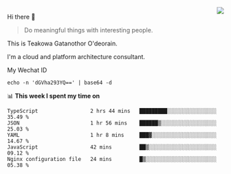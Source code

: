 <img align="right" src="https://github-readme-stats.vercel.app/api?username=Teakowa&show_icons=true&icon_color=2f80ed&text_color=718096&bg_color=ffffff&hide_title=true" />

Hi there 👋

> Do meaningful things with interesting people.

This is Teakowa Gatanothor O'deorain.

I'm a cloud and platform architecture consultant.

My Wechat ID

```
echo -n 'dGVha293YQ==' | base64 -d
```

📊 **This week I spent my time on**
<!--START_SECTION:waka-->
```text
TypeScript                 2 hrs 44 mins   █████████░░░░░░░░░░░░░░░░   35.49 % 
JSON                       1 hr 56 mins    ██████▒░░░░░░░░░░░░░░░░░░   25.03 % 
YAML                       1 hr 8 mins     ███▓░░░░░░░░░░░░░░░░░░░░░   14.67 % 
JavaScript                 42 mins         ██▒░░░░░░░░░░░░░░░░░░░░░░   09.12 % 
Nginx configuration file   24 mins         █▒░░░░░░░░░░░░░░░░░░░░░░░   05.38 % 
```
<!--END_SECTION:waka-->
